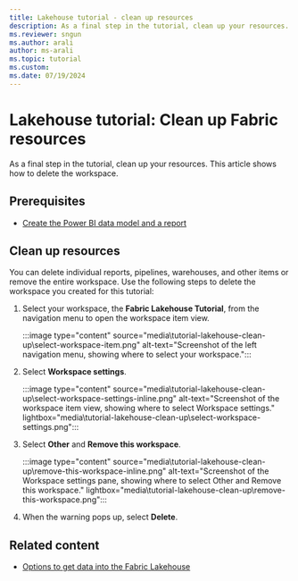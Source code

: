 ```yaml
---
title: Lakehouse tutorial - clean up resources
description: As a final step in the tutorial, clean up your resources. Learn how to delete individual reports, pipelines, warehouses, or remove the entire workspace.
ms.reviewer: sngun
ms.author: arali
author: ms-arali
ms.topic: tutorial
ms.custom:
ms.date: 07/19/2024
---
```


# Lakehouse tutorial: Clean up Fabric resources

As a final step in the tutorial, clean up your resources. This article shows how to delete the workspace.

## Prerequisites

* [Create the Power BI data model and a report](tutorial-lakehouse-build-report.md)

## Clean up resources

You can delete individual reports, pipelines, warehouses, and other items or remove the entire workspace. Use the following steps to delete the workspace you created for this tutorial:

1. Select your workspace, the **Fabric Lakehouse Tutorial**, from the navigation menu to open the workspace item view.  

   :::image type="content" source="media\tutorial-lakehouse-clean-up\select-workspace-item.png" alt-text="Screenshot of the left navigation menu, showing where to select your workspace.":::

1. Select **Workspace settings**.

   :::image type="content" source="media\tutorial-lakehouse-clean-up\select-workspace-settings-inline.png" alt-text="Screenshot of the workspace item view, showing where to select Workspace settings." lightbox="media\tutorial-lakehouse-clean-up\select-workspace-settings.png":::

1. Select **Other** and **Remove this workspace**.

   :::image type="content" source="media\tutorial-lakehouse-clean-up\remove-this-workspace-inline.png" alt-text="Screenshot of the Workspace settings pane, showing where to select Other and Remove this workspace." lightbox="media\tutorial-lakehouse-clean-up\remove-this-workspace.png":::

1. When the warning pops up, select **Delete**.

## Related content

- [Options to get data into the Fabric Lakehouse](load-data-lakehouse.md)
